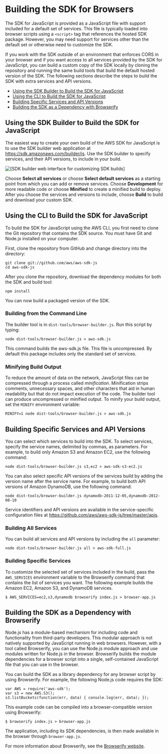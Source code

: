 # Building the SDK for Browsers<a name="building-sdk-for-browsers"></a>

The SDK for JavaScript is provided as a JavaScript file with support included for a default set of services\. This file is typically loaded into browser scripts using a `<script>` tag that references the hosted SDK package\. However, you may need support for services other than the default set or otherwise need to customize the SDK\.

If you work with the SDK outside of an environment that enforces CORS in your browser and if you want access to all services provided by the SDK for JavaScript, you can build a custom copy of the SDK locally by cloning the repository and running the same build tools that build the default hosted version of the SDK\. The following sections describe the steps to build the SDK with extra services and API versions\.


+ [Using the SDK Builder to Build the SDK for JavaScript](#using-the-sdk-builder)
+ [Using the CLI to Build the SDK for JavaScript](#using-command-line-tools)
+ [Building Specific Services and API Versions](#building-specific-services-versions)
+ [Building the SDK as a Dependency with Browserify](#building-using-browserify)

## Using the SDK Builder to Build the SDK for JavaScript<a name="using-the-sdk-builder"></a>

The easiest way to create your own build of the AWS SDK for JavaScript is to use the SDK builder web application at [https://sdk\.amazonaws\.com/builder/js](https://sdk.amazonaws.com/builder/js)\. Use the SDK builder to specify services, and their API versions, to include in your build\. 

![\[SDK builder web interface for customizing SDK builds\]](http://docs.aws.amazon.com/sdk-for-javascript/v2/developer-guide/images/sdk-builder.png)

Choose **Select all services** or choose **Select default services** as a starting point from which you can add or remove services\. Choose **Development** for more readable code or choose **Minified** to create a minified build to deploy\. After you choose the services and versions to include, choose **Build** to build and download your custom SDK\.

## Using the CLI to Build the SDK for JavaScript<a name="using-command-line-tools"></a>

To build the SDK for JavaScript using the AWS CLI, you first need to clone the Git repository that contains the SDK source\. You must have Git and Node\.js installed on your computer\.

First, clone the repository from GitHub and change directory into the directory:

```
git clone git://github.com/aws/aws-sdk-js
cd aws-sdk-js
```

After you clone the repository, download the dependency modules for both the SDK and build tool:

```
npm install
```

You can now build a packaged version of the SDK\.

### Building from the Command Line<a name="building-from-command-line"></a>

The builder tool is in `dist-tools/browser-builder.js`\. Run this script by typing:

```
node dist-tools/browser-builder.js > aws-sdk.js
```

This command builds the aws\-sdk\.js file\. This file is uncompressed\. By default this package includes only the standard set of services\. 

### Minifying Build Output<a name="minifying-build-output"></a>

To reduce the amount of data on the network, JavaScript files can be compressed through a process called *minification*\. Minification strips comments, unnecessary spaces, and other characters that aid in human readability but that do not impact execution of the code\. The builder tool can produce uncompressed or minified output\. To minify your build output, set the `MINIFY` environment variable:

```
MINIFY=1 node dist-tools/browser-builder.js > aws-sdk.js
```

## Building Specific Services and API Versions<a name="building-specific-services-versions"></a>

You can select which services to build into the SDK\. To select services, specify the service names, delimited by commas, as parameters\. For example, to build only Amazon S3 and Amazon EC2, use the following command:

```
node dist-tools/browser-builder.js s3,ec2 > aws-sdk-s3-ec2.js
```

You can also select specific API versions of the services build by adding the version name after the service name\. For example, to build both API versions of Amazon DynamoDB, use the following command:

```
node dist-tools/browser-builder.js dynamodb-2011-12-05,dynamodb-2012-08-10
```

Service identifiers and API versions are available in the service\-specific configuration files at [https://github\.com/aws/aws\-sdk\-js/tree/master/apis](https://github.com/aws/aws-sdk-js/tree/master/apis)\.

### Building All Services<a name="building-all-services"></a>

You can build all services and API versions by including the `all` parameter:

```
node dist-tools/browser-builder.js all > aws-sdk-full.js
```

### Building Specific Services<a name="building-specific-services"></a>

To customize the selected set of services included in the build, pass the `AWS_SERVICES` environment variable to the Browserify command that contains the list of services you want\. The following example builds the Amazon EC2, Amazon S3, and DynamoDB services\.

```
$ AWS_SERVICES=ec2,s3,dynamodb browserify index.js > browser-app.js
```

## Building the SDK as a Dependency with Browserify<a name="building-using-browserify"></a>

Node\.js has a module\-based mechanism for including code and functionality from third\-party developers\. This modular approach is not natively supported by JavaScript running in web browsers\. However, with a tool called Browserify, you can use the Node\.js module approach and use modules written for Node\.js in the browser\. Browserify builds the module dependencies for a browser script into a single, self\-contained JavaScript file that you can use in the browser\.

You can build the SDK as a library dependency for any browser script by using Browserify\. For example, the following Node\.js code requires the SDK:

```
var AWS = require('aws-sdk');
var s3 = new AWS.S3();
s3.listBuckets(function(err, data) { console.log(err, data); });
```

This example code can be compiled into a browser\-compatible version using Browserify:

```
$ browserify index.js > browser-app.js
```

The application, including its SDK dependencies, is then made available in the browser through `browser-app.js`\.

For more information about Browserify, see the [Browserify website](http://browserify.org/)\.